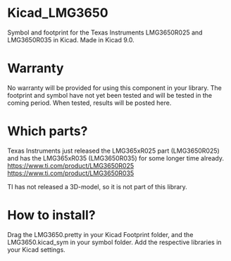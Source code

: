 # Kicad_LMG3650
Symbol and footprint for the Texas Instruments LMG3650R025 and LMG3650R035 in Kicad. Made in Kicad 9.0.

# Warranty
No warranty will be provided for using this component in your library. The footprint and symbol have not yet been tested and will be tested in the coming period. When tested, results will be posted here.

# Which parts?
Texas Instruments just released the LMG365xR025 part (LMG3650R025) and has the LMG365xR035 (LMG3650R035) for some longer time already. 
https://www.ti.com/product/LMG3650R025
https://www.ti.com/product/LMG3650R035

TI has not released a 3D-model, so it is not part of this library.

# How to install?
Drag the LMG3650.pretty in your Kicad Footprint folder, and the LMG3650.kicad_sym in your symbol folder. Add the respective libraries in your Kicad settings.
